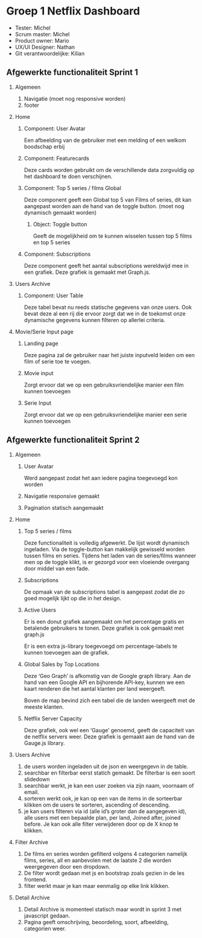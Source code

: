 # Groep 1 Netflix Dashboard

- Tester: Michel
- Scrum master: Michel
- Product owner: Mario
- UX/UI Designer: Nathan
- Git verantwoordelijke: Kilian

## Afgewerkte functionaliteit Sprint 1

1. Algemeen
    1. Navigatie (moet nog responsive worden)
    2. footer

2. Home
    1. Component: User Avatar 

        Een afbeelding van de gebruiker met een melding of een welkom boodschap erbij

    2. Component: Featurecards

        Deze cards worden gebruikt om de verschillende data zorgvuldig op het dashboard te doen verschijnen.

    3. Component: Top 5 series / films Global

        Deze component geeft een Global top 5 van Films of series, dit kan aangepast worden aan de hand van de toggle button. (moet nog dynamisch gemaakt worden)

        1. Object: Toggle button

            Geeft de mogelijkheid om te kunnen wisselen tussen top 5 films en top 5 series

    4. Component: Subscriptions

        Deze component geeft het aantal subscriptions wereldwijd mee in een grafiek. Deze grafiek is gemaakt met Graph.js.

3. Users Archive
    1. Component: User Table

        Deze tabel bevat nu reeds statische gegevens van onze users. Ook bevat deze al een rij die ervoor zorgt dat we in de toekomst onze dynamische gegevens kunnen filteren op allerlei criteria.

4. Movie/Serie Input page
    1. Landing page

        Deze pagina zal de gebruiker naar het juiste inputveld leiden om een film of serie toe te voegen.

    2. Movie input

        Zorgt ervoor dat we op een gebruiksvriendelijke manier een film kunnen toevoegen

    3. Serie Input

        Zorgt ervoor dat we op een gebruiksvriendelijke manier een serie kunnen toevoegen

## **Afgewerkte functionaliteit Sprint 2**

1. Algemeen
    1. User Avatar

        Werd aangepast zodat het aan iedere pagina toegevoegd kon worden

    2. Navigatie responsive gemaakt
    3. Pagination statisch aangemaakt

2. Home
    1. Top 5 series / films

        Deze functionaliteit is volledig afgewerkt. De lijst wordt dynamisch ingeladen. Via de toggle-button kan makkelijk gewisseld worden tussen films en series. Tijdens het laden van de series/films wanneer men op de toggle klikt, is er gezorgd voor een vloeiende overgang door middel van een fade.

    2. Subscriptions

        De opmaak van de subscriptions tabel is aangepast zodat die zo goed mogelijk lijkt op die in het design.

    3. Active Users

        Er is een donut grafiek aangemaakt om het percentage gratis en betalende gebruikers te tonen. Deze grafiek is ook gemaakt met graph.js

        Er is een extra js-library toegevoegd om percentage-labels te kunnen toevoegen aan de grafiek.

    4. Global Sales by Top Locations

        Deze ‘Geo Graph’ is afkomstig van de Google graph library. Aan de hand van een Google API en bijhorende API-key, kunnen we een kaart renderen die het aantal klanten per land weergeeft.

        Boven de map bevind zich een tabel die de landen weergeeft met de meeste klanten.

    5. Netflix Server Capacity

        Deze grafiek, ook wel een ‘Gauge’ genoemd, geeft de capaciteit van de netflix servers weer. Deze grafiek is gemaakt aan de hand van de Gauge.js library.

3. Users Archive
    1. de users worden ingeladen uit de json en weergegevn in de table.
    2. searchbar en filterbar eerst statich gemaakt. De filterbar is een soort slidedown
    3. searchbar werkt, je kan een user zoeken via zijn naam, voornaam of email.
    4. sorteren werkt ook, je kan op een van de items in de sorteerbar klikken om de users te sorteren, ascending of descending.
    5. je kan users filteren via id (alle id’s groter dan de aangegeven id), alle users met een bepaalde plan, per land, Joined after, joined before. Je kan ook alle filter verwijderen door op de X knop te klikken.

4. Filter Archive
    1. De films en series worden gefilterd volgens 4 categorien namelijk films, series, all en aanbevolen met de laatste 2 die worden weergegeven door een dropdown.
    2. De filter wordt gedaan met js en bootstrap zoals gezien in de les frontend.
    3. filter werkt maar je kan maar eenmalig op elke link klikken.

5. Detail Archive
    1. Detail Archive is momenteel statisch maar wordt in sprint 3 met javascript gedaan.
    2. Pagina geeft omschrijving, beoordeling, soort, afbeelding, categorien weer.
